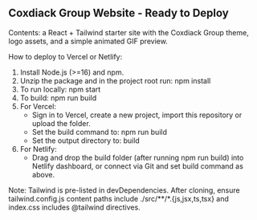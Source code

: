 
Coxdiack Group Website - Ready to Deploy
---------------------------------------

Contents: a React + Tailwind starter site with the Coxdiack Group theme, logo assets, and a simple animated GIF preview.

How to deploy to Vercel or Netlify:

1. Install Node.js (>=16) and npm.
2. Unzip the package and in the project root run:
   npm install
3. To run locally:
   npm start
4. To build:
   npm run build
5. For Vercel:
   - Sign in to Vercel, create a new project, import this repository or upload the folder.
   - Set the build command to: npm run build
   - Set the output directory to: build
6. For Netlify:
   - Drag and drop the build folder (after running npm run build) into Netlify dashboard, or connect via Git and set build command as above.

Note: Tailwind is pre-listed in devDependencies. After cloning, ensure tailwind.config.js content paths include ./src/**/*.{js,jsx,ts,tsx} and index.css includes @tailwind directives.

